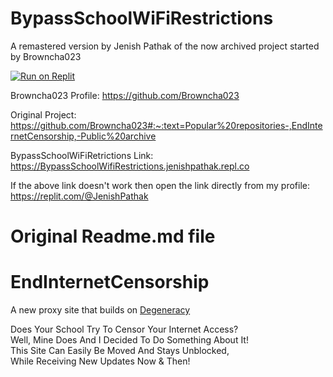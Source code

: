 # BypassSchoolWiFiRestrictions

A remastered version by Jenish Pathak of the now archived project started by Browncha023

[![Run on Replit](https://raw.githubusercontent.com/BinBashBanana/deploy-buttons/master/buttons/remade/replit.svg)](https://BypassSchoolWifiRestrictions-jenishpathak.repl.co)<br>

Browncha023 Profile: https://github.com/Browncha023

Original Project: https://github.com/Browncha023#:~:text=Popular%20repositories-,EndInternetCensorship,-Public%20archive

BypassSchoolWiFiRetrictions Link: https://BypassSchoolWifiRestrictions.jenishpathak.repl.co

If the above link doesn't work then open the link directly from my profile: https://replit.com/@JenishPathak


# Original Readme.md file
# EndInternetCensorship

A new proxy site that builds on [Degeneracy](https://github.com/Degen-dev/Degeneracy)

Does Your School Try To Censor Your Internet Access?<br>
Well, Mine Does And I Decided To Do Something About It!<br>
This Site Can Easily Be Moved And Stays Unblocked,<br>
While Receiving New Updates Now & Then!
